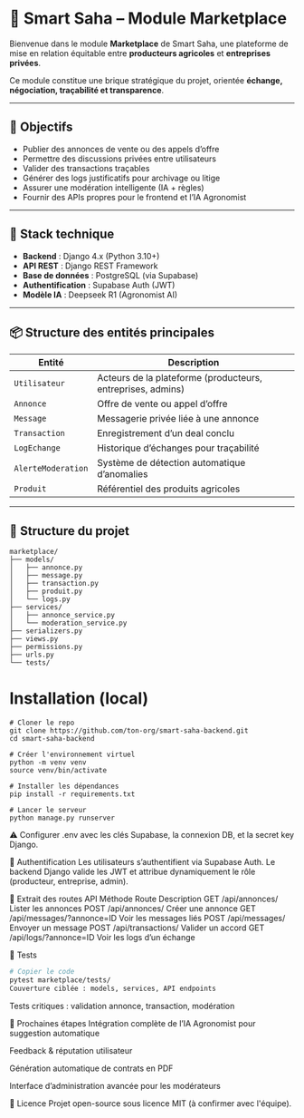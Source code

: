 # 🛒 Smart Saha – Module Marketplace

Bienvenue dans le module **Marketplace** de Smart Saha, une plateforme de mise en relation équitable entre **producteurs agricoles** et **entreprises privées**.

Ce module constitue une brique stratégique du projet, orientée **échange, négociation, traçabilité et transparence**.

---

## 🚀 Objectifs

- Publier des annonces de vente ou des appels d’offre
- Permettre des discussions privées entre utilisateurs
- Valider des transactions traçables
- Générer des logs justificatifs pour archivage ou litige
- Assurer une modération intelligente (IA + règles)
- Fournir des APIs propres pour le frontend et l’IA Agronomist

---

## 🧱 Stack technique

- **Backend** : Django 4.x (Python 3.10+)
- **API REST** : Django REST Framework
- **Base de données** : PostgreSQL (via Supabase)
- **Authentification** : Supabase Auth (JWT)
- **Modèle IA** : Deepseek R1 (Agronomist AI)

---

## 📦 Structure des entités principales

| Entité | Description |
|--------|-------------|
| `Utilisateur` | Acteurs de la plateforme (producteurs, entreprises, admins) |
| `Annonce` | Offre de vente ou appel d’offre |
| `Message` | Messagerie privée liée à une annonce |
| `Transaction` | Enregistrement d’un deal conclu |
| `LogEchange` | Historique d’échanges pour traçabilité |
| `AlerteModeration` | Système de détection automatique d’anomalies |
| `Produit` | Référentiel des produits agricoles |

---

## 📁 Structure du projet

```shell
marketplace/
├── models/
│   ├── annonce.py
│   ├── message.py
│   ├── transaction.py
│   ├── produit.py
│   └── logs.py
├── services/
│   ├── annonce_service.py
│   └── moderation_service.py
├── serializers.py
├── views.py
├── permissions.py
├── urls.py
└── tests/

```
# Installation (local)

```shell
# Cloner le repo
git clone https://github.com/ton-org/smart-saha-backend.git
cd smart-saha-backend

# Créer l'environnement virtuel
python -m venv venv
source venv/bin/activate

# Installer les dépendances
pip install -r requirements.txt

# Lancer le serveur
python manage.py runserver
```

⚠️ Configurer .env avec les clés Supabase, la connexion DB, et la secret key Django.

🔐 Authentification
Les utilisateurs s’authentifient via Supabase Auth.
Le backend Django valide les JWT et attribue dynamiquement le rôle (producteur, entreprise, admin).

🔌 Extrait des routes API
Méthode	Route	Description
GET	/api/annonces/	Lister les annonces
POST	/api/annonces/	Créer une annonce
GET	/api/messages/?annonce=ID	Voir les messages liés
POST	/api/messages/	Envoyer un message
POST	/api/transactions/	Valider un accord
GET	/api/logs/?annonce=ID	Voir les logs d’un échange

🧪 Tests
```bash
# Copier le code
pytest marketplace/tests/
Couverture ciblée : models, services, API endpoints
```
Tests critiques : validation annonce, transaction, modération

🧠 Prochaines étapes
Intégration complète de l’IA Agronomist pour suggestion automatique

Feedback & réputation utilisateur

Génération automatique de contrats en PDF

Interface d’administration avancée pour les modérateurs

📜 Licence
Projet open-source sous licence MIT (à confirmer avec l'équipe).
